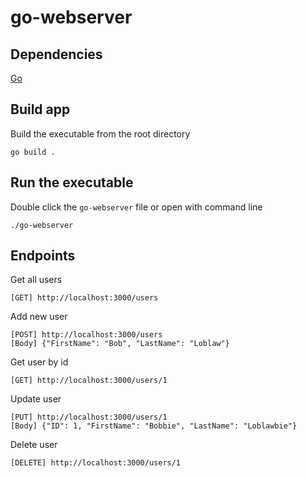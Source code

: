 # go-webserver

## Dependencies

[Go](https://go.dev/doc/install)

## Build app
Build the executable from the root directory
```
go build .
```

## Run the executable
Double click the `go-webserver` file or open with command line
```
./go-webserver
```

## Endpoints

Get all users
```
[GET] http://localhost:3000/users
```

Add new user
```
[POST] http://localhost:3000/users
[Body] {"FirstName": "Bob", "LastName": "Loblaw"}
```

Get user by id
```
[GET] http://localhost:3000/users/1
```

Update user 
```
[PUT] http://localhost:3000/users/1
[Body] {"ID": 1, "FirstName": "Bobbie", "LastName": "Loblawbie"}
```

Delete user
```
[DELETE] http://localhost:3000/users/1
```